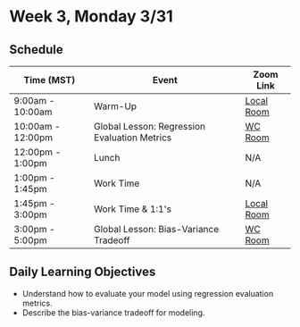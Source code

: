 # Week 3, Monday 3/31

## Schedule
| Time (MST)                  | Event                             | Zoom Link                                    |
|-----------------------|-----------------------------------|----------------------------------------------|
| 9:00am - 10:00am | Warm-Up                 | [Local Room](https://generalassembly.zoom.us/j/4539501986) |
| 10:00am - 12:00pm | Global Lesson: Regression Evaluation Metrics | [WC Room](https://generalassembly.zoom.us/s/620270527)   |
| 12:00pm - 1:00pm | Lunch                       | N/A |
| 1:00pm - 1:45pm | Work Time| N/A |
| 1:45pm - 3:00pm  | Work Time & 1:1's | [Local Room](https://generalassembly.zoom.us/j/4539501986)   |
| 3:00pm - 5:00pm  | Global Lesson: Bias-Variance Tradeoff | [WC Room](https://generalassembly.zoom.us/s/620270527)  |

## Daily Learning Objectives
- Understand how to evaluate your model using regression evaluation metrics.
- Describe the bias-variance tradeoff for modeling.

